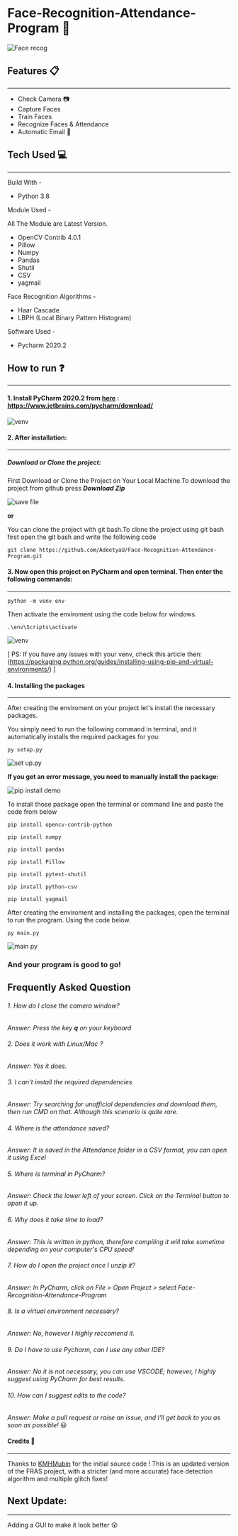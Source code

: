 # Face-Recognition-Attendance-Program :memo:
![Face recog](https://github.com/AdeetyaU/Face-Recognition-Attendance-Program/blob/master/README%20Images/face-recog.jpg)

## Features :clipboard:
---------------------------
* Check Camera :camera:
* Capture Faces
* Train Faces
* Recognize Faces & Attendance
* Automatic Email :email:

## Tech Used :computer:
---------------------------
Build With -
* Python 3.8

Module Used -

All The Module are Latest Version.
* OpenCV Contrib 4.0.1
* Pillow
* Numpy
* Pandas
* Shutil
* CSV
* yagmail


Face Recognition Algorithms -
* Haar Cascade
* LBPH (Local Binary Pattern Histogram)

Software Used -
* Pycharm 2020.2

## How to run :question:
---------------------------
#### 1. Install PyCharm 2020.2 from [here](https://www.jetbrains.com/pycharm/download/) : https://www.jetbrains.com/pycharm/download/

![venv](https://github.com/AdeetyaU/Face-Recognition-Attendance-Program/blob/master/README%20Images/pycharm.png)

#### 2. After installation:
---------------------------
  ##### Download or Clone the project:

  First Download or Clone the Project on Your Local Machine.To download the project from github press **_Download Zip_**

  ![save file](https://github.com/AdeetyaU/Face-Recognition-Attendance-Program/blob/master/README%20Images/git%20save.png)

  **or**

  You can clone the project with git bash.To clone the project using git bash first open the git bash and write the following code
  ```
  git clone https://github.com/AdeetyaU/Face-Recognition-Attendance-Program.git
  ```

#### 3. Now open this project on PyCharm and open terminal. Then enter the following commands:
---------------------------
```
python -m venv env
```
Then activate the enviroment using the code below for windows.

```
.\env\Scripts\activate
```
![venv](https://github.com/AdeetyaU/Face-Recognition-Attendance-Program/blob/master/README%20Images/VENV.gif)

[ PS: If you have any issues with your venv, check this article then: (https://packaging.python.org/guides/installing-using-pip-and-virtual-environments/) ]

#### 4. Installing the packages
---------------------------
After creating the enviroment on your project let's install the necessary packages.

You simply need to run the following command in terminal, and it automatically installs the required packages for you:

```
py setup.py
```
![set up.py](https://github.com/AdeetyaU/Face-Recognition-Attendance-Program/blob/master/README%20Images/setuppy.gif)

**If you get an error message, you need to manually install the package:**

![pip install demo](https://github.com/AdeetyaU/Face-Recognition-Attendance-Program/blob/master/README%20Images/Pip%20install.gif)

To install those package open the terminal or command line and paste the code from below

```
pip install opencv-contrib-python
```
```
pip install numpy
```
```
pip install pandas
```
```
pip install Pillow
```
```
pip install pytest-shutil
```
```
pip install python-csv
```
```
pip install yagmail
```
After creating the enviroment and installing the packages, open the terminal to run the program. Using the code below.
```
py main.py
```
![main py](https://github.com/AdeetyaU/Face-Recognition-Attendance-Program/blob/master/README%20Images/pymainpy.gif)

### And your program is good to go!

## Frequently Asked Question

###### 1. How do I close the camera window?

*Answer: Press the key **q** on your keyboard*


###### 2. Does it work with Linux/Mac ?

*Answer: Yes it does.*


###### 3. I can't install the required dependencies

*Answer: Try searching for unofficial dependencies and download them, then run CMD on that. Although this scenario is quite rare.*


###### 4. Where is the attendance saved?

*Answer: It is saved in the Attendance folder in a CSV format, you can open it using Excel*


###### 5. Where is terminal in PyCharm?

*Answer: Check the lower left of your screen. Click on the Terminal button to open it up.*


###### 6. Why does it take time to load?

*Answer: This is written in python, therefore compiling it will take sometime depending on your computer's CPU speed!*


###### 7. How do I open the project once I unzip it?

*Answer: In PyCharm, click on File > Open Project > select Face-Recognition-Attendance-Program*


###### 8. Is a virtual environment necessary?

*Answer: No, however I highly reccomend it.*


###### 9. Do I have to use Pycharm, can I use any other IDE?

*Answer: No it is not necessary, you can use VSCODE; however, I highly suggest using PyCharm for best results.*


###### 10. How can I suggest edits to the code?

*Answer: Make a pull request or raise an issue, and I'll get back to you as soon as possible!* :smiley:

#### Credits :gift_heart:
---------------------------
Thanks to [KMHMubin](https://github.com/kmhmubin/) for the initial source code ! This is an updated version of the FRAS project, with a stricter (and more accurate) face detection algorithm and multiple glitch fixes!

## Next Update:
---------------------------
Adding a GUI to make it look better :astonished:
